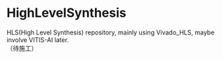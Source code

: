 # HighLevelSynthesis
HLS(High Level Synthesis) repository, mainly using Vivado_HLS, maybe involve VITIS-AI later.<br>
（待施工）

